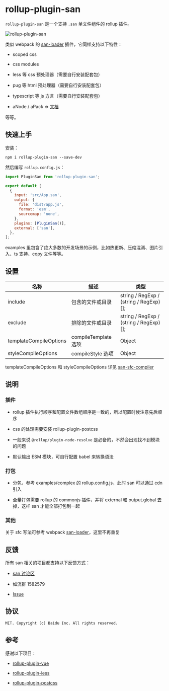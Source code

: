 # rollup-plugin-san

`rollup-plugin-san` 是一个支持 `.san` 单文件组件的 rollup 插件。

![rollup-plugin-san](https://user-images.githubusercontent.com/20496444/140854195-56a6a455-58a9-499a-84a4-1ddce67319a0.png)

类似 webpack 的
[san-loader](https://github.com/ecomfe/san-loader) 插件，它同样支持以下特性：

- scoped css

- css modules

- less 等 css 预处理器（需要自行安装配套包）

- pug 等 html 预处理器（需要自行安装配套包）

- typescript 等 js 方言（需要自行安装配套包）

- aNode / aPack => [文档](https://github.com/baidu/san/blob/master/doc/anode.md)

等等。

## 快速上手

安装：

```shell
npm i rollup-plugin-san --save-dev
```

然后编写 `rollup.config.js`：

```js
import PluginSan from 'rollup-plugin-san';

export default [
  {
    input: 'src/App.san',
    output: {
      file: 'dist/app.js',
      format: 'esm',
      sourcemap: 'none',
    },
    plugins: [PluginSan()],
    external: ['san'],
  },
];
```

examples 里包含了绝大多数的开发场景的示例，比如热更新、压缩混淆、图片引入、ts 支持、copy 文件等等。

## 设置

| 名称                   | 描述                 | 类型                                   |
| ---------------------- | -------------------- | -------------------------------------- |
| include                | 包含的文件或目录     | string / RegExp / (string / RegExp)[]; |
| exclude                | 排除的文件或目录     | string / RegExp / (string / RegExp)[]; |
| templateCompileOptions | compileTemplate 选项 | Object                                 |
| styleCompileOptions    | compileStyle 选项    | Object                                 |

templateCompileOptions 和 styleCompileOptions 详见 [san-sfc-compiler](https://github.com/wanwu/san-sfc-compiler/)

## 说明

### 插件

- rollup 插件执行顺序和配置文件数组顺序是一致的，所以配置时候注意先后顺序

- css 的处理需要安装 rollup-plugin-postcss

- 一般来说 `@rollup/plugin-node-resolve` 是必备的，不然会出现找不到模块的问题

- 默认输出 ESM 模块，可自行配置 babel 来转换语法

### 打包

- 分包，参考 examples/complex 的 rollup.config.js，此时 san 可以通过 cdn 引入

- 全量打包需要 rollup 的 commonjs 插件，并将 external 和 output.global 去掉，这样 san 才能全部打包到一起

### 其他

关于 sfc 写法可参考 webpack [san-loader](https://github.com/ecomfe/san-loader)，这里不再重复

## 反馈

所有 san 相关的项目都支持以下反馈方式：

- [san 讨论区](https://github.com/baidu/san/discussions)

- 如流群 1582579

- [Issue](https://github.com/wanwu/rollup-plugin-san/issues)

## 协议

```txt
MIT. Copyright (c) Baidu Inc. All rights reserved.
```

## 参考

感谢以下项目：

- [rollup-plugin-vue](https://rollup-plugin-vue.vuejs.org/)

- [rollup-plugin-less](https://github.com/xiaofuzi/rollup-plugin-less)

- [rollup-plugin-postcss](https://github.com/egoist/rollup-plugin-postcss)
